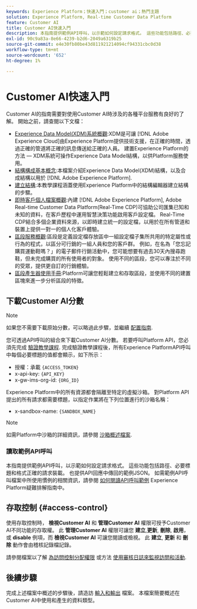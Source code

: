 ```yaml
---
keywords: Experience Platform；快速入門；customer ai；熱門主題
solution: Experience Platform, Real-time Customer Data Platform
feature: Customer AI
title: Customer AI快速入門
description: 本指南提供範例API呼叫，以示範如何設定請求格式。 這些功能包括路徑、必要標題和格式正確的請求裝載。
exl-id: 90c9a83a-8e66-4239-b2d6-2049a6319b25
source-git-commit: e4e30fb80be43d811921214094cf94331cbc0d38
workflow-type: tm+mt
source-wordcount: '652'
ht-degree: 1%

---
```


# Customer AI快速入門

Customer AI的指南需要對使用Customer AI時涉及的各種平台服務有良好的了解。 開始之前，請查閱以下文檔：

- [Experience Data Model(XDM)系統概觀](../../xdm/home.md):XDM是可讓 [!DNL Adobe Experience Cloud]由Experience Platform提供技術支援，在正確的時間，透過正確的管道將正確的訊息傳送給正確的人員。 建置Experience Platform的方法 — XDM系統可操作Experience Data Model結構，以供Platform服務使用。
- [結構構成基本概念](../../xdm/schema/composition.md):本檔案介紹Experience Data Model(XDM)結構，以及合成結構以用於 [!DNL Adobe Experience Platform].
- [建立結構](../../xdm/tutorials/create-schema-ui.md):本教學課程涵蓋使用Experience Platform中的結構編輯器建立結構的步驟。
- [即時客戶個人檔案概觀](../../rtcdp/overview.md):內建 [!DNL Adobe Experience Platform], Adobe Real-time Customer Data Platform(Real-Time CDP)可協助公司匯集已知和未知的資料，在客戶歷程中運用智慧決策功能啟用客戶設定檔。 Real-Time CDP結合多個企業資料來源，以即時建立統一的設定檔，以用於在所有管道和裝置上提供一對一的個人化客戶體驗。
- [區段服務概觀](../../segmentation/home.md):區段是定義設定檔存放區中一組設定檔子集所共用的特定屬性或行為的程式，以區分可行銷的一組人員和您的客戶群。 例如，在名為「您忘記購買運動鞋嗎？」的電子郵件行銷活動中，您可能想要有過去30天內搜尋跑鞋，但未完成購買的所有使用者的對象。 使用不同的區段，您可以專注於不同的受眾，提供更自訂的行銷體驗。
- [區段產生器使用手冊](../../segmentation/tutorials/create-a-segment.md):Platform可讓您輕鬆建立和存取區段，並使用不同的建置區塊來進一步分析區段的特徵。

## 下載Customer AI分數

>[!NOTE]
>
>如果您不需要下載原始分數，可以略過此步驟，並繼續 [配置指南](./user-guide/configure.md).

您可透過API呼叫的組合來下載Customer AI分數。 若要呼叫Platform API，您必須先完成 [驗證教學課程](https://www.adobe.com/go/platform-api-authentication-en). 完成驗證教學課程後，所有Experience PlatformAPI呼叫中每個必要標題的值都會顯示，如下所示：

- 授權：承載 `{ACCESS_TOKEN}`
- x-api-key: `{API_KEY}`
- x-gw-ims-org-id: `{ORG_ID}`

Experience Platform中的所有資源都會隔離至特定的虛擬沙箱。 對Platform API提出的所有請求都需要標題，以指定作業將在下列位置進行的沙箱名稱：

- x-sandbox-name: `{SANDBOX_NAME}`

>[!NOTE]
>
>如需Platform中沙箱的詳細資訊，請參閱 [沙箱概述檔案](../../sandboxes/home.md).

### 讀取範例API呼叫

本指南提供範例API呼叫，以示範如何設定請求格式。 這些功能包括路徑、必要標題和格式正確的請求裝載。 也提供API回應中傳回的範例JSON。 如需範例API呼叫檔案中所使用慣例的相關資訊，請參閱 [如何閱讀API呼叫範例](../../landing/troubleshooting.md) Experience Platform疑難排解指南中。

## 存取控制 {#access-control}

使用存取控制時， **檢視Customer AI** 和 **管理Customer AI** 權限可授予Customer AI不同功能的存取權。 此 **管理Customer AI** 權限可讓您 **建立**,**更新**, **刪除**, **啟用**，或 **disable** 例項，而 **檢視Customer AI** 可讓您閱讀或檢視。 此 **建立**, **更新** 和 **刪除** 動作會由稽核記錄檔記錄。

請參閱檔案以了解 [為訪問控制分配權限](../../../help/access-control/home.md) 或方法 [使用審核日誌來監視訪問和活動](../../../help/landing/governance-privacy-security/audit-logs/overview.md).

## 後續步驟

完成上述檔案中概述的步驟後，請造訪 [輸入和輸出](./input-output.md) 檔案。 本檔案簡要概述在Customer AI中使用和產生的資料類型。

